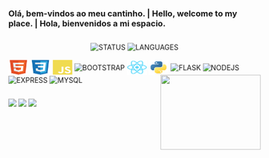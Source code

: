### Olá, bem-vindos ao meu cantinho. | Hello, welcome to my place. | Hola, bienvenidos a mi espacio.
##
<!--Github Stats-->
<div align="center">
<img alt="STATUS" height="175em" width="400em" src="https://github-readme-stats.vercel.app/api?username=luciana-rodrigues&show_icons=true&theme=dracula&include_all_commits=true&count_private=true">
<img alt="LANGUAGES" height="175em" width="400em" src="https://github-readme-stats.vercel.app/api/top-langs/?username=luciana-rodrigues&layout=compact&langs_count=20&theme=dracula">
</div>


<!--Tech Icon Badges-->
<!--<img align="center" alt="" height="30" width="40" src="">-->
<div style="display: inline_block"><br>
  <img align="center" alt="HTML" height="30" width="40" src="https://raw.githubusercontent.com/devicons/devicon/master/icons/html5/html5-original.svg">
  <img align="center" alt="CSS" height="30" width="40" src="https://raw.githubusercontent.com/devicons/devicon/master/icons/css3/css3-original.svg">
  <!--<img align="center" alt="SASS" height="30" width="40" src="https://cdn.jsdelivr.net/gh/devicons/devicon/icons/sass/sass-original.svg">-->
  <img align="center" alt="JAVACRIPT" height="30" width="40" src="https://raw.githubusercontent.com/devicons/devicon/master/icons/javascript/javascript-plain.svg">
  <img align="center" alt="BOOTSTRAP" height="30" width="40" src="https://cdn.jsdelivr.net/gh/devicons/devicon/icons/bootstrap/bootstrap-original.svg">
  <img align="center" alt="REACT" height="30" width="40" src="https://raw.githubusercontent.com/devicons/devicon/master/icons/react/react-original.svg">
  
  
  <img align="center" alt="PYTHON" height="30" width="40" src="https://raw.githubusercontent.com/devicons/devicon/master/icons/python/python-original.svg">
  <img align="center" alt="FLASK" height="30" width="40" src="https://cdn.jsdelivr.net/gh/devicons/devicon/icons/flask/flask-original.svg">
  <!--<img align="center" alt="DJANGO" height="30" width="40" src="https://cdn.jsdelivr.net/gh/devicons/devicon/icons/django/django-original.svg">-->
  
  
  <img align="center" alt="NODEJS" height="30" width="40" src="https://cdn.jsdelivr.net/gh/devicons/devicon/icons/nodejs/nodejs-original.svg">
  <img align="center" alt="EXPRESS" height="30" width="40" src="https://cdn.jsdelivr.net/gh/devicons/devicon/icons/express/express-original.svg">
  <!--<img align="center" alt="TYPESCRIPT" height="30" width="40" src="https://raw.githubusercontent.com/devicons/devicon/master/icons/typescript/typescript-plain.svg">-->
  
  
  <!--<img align="center" alt="DART" height="30" width="40" src="https://cdn.jsdelivr.net/gh/devicons/devicon/icons/dart/dart-original.svg">-->
  <!--<img align="center" alt="FLUTTER" height="30" width="40" src="https://cdn.jsdelivr.net/gh/devicons/devicon/icons/flutter/flutter-original.svg">-->
  
  
  <!--<img align="center" alt="C-SHARP" height="30" width="40" src="https://cdn.jsdelivr.net/gh/devicons/devicon/icons/csharp/csharp-original.svg">-->
  <!--<img align="center" alt="DOT-NET" height="30" width="40" src="https://cdn.jsdelivr.net/gh/devicons/devicon/icons/dot-net/dot-net-original.svg">-->
  <!--<img align="center" alt="DOT-NET-CORE" height="30" width="40" src="https://cdn.jsdelivr.net/gh/devicons/devicon/icons/dotnetcore/dotnetcore-original.svg">-->
  
  
  <!--<img align="center" alt="JAVA" height="30" width="40" src="https://cdn.jsdelivr.net/gh/devicons/devicon/icons/java/java-original.svg">-->
  <!--<img align="center" alt="SPRING" height="30" width="40" src="https://cdn.jsdelivr.net/gh/devicons/devicon/icons/spring/spring-original.svg">-->
  
  
  <!--<img align="center" alt="DOCKER" height="30" width="40" src="https://cdn.jsdelivr.net/gh/devicons/devicon/icons/docker/docker-original.svg">-->
  <!--<img align="center" alt="KUBERNETES" height="30" width="40" src="https://cdn.jsdelivr.net/gh/devicons/devicon/icons/kubernetes/kubernetes-plain.svg">-->
  
  
  <img align="center" alt="MYSQL" height="30" width="40" src="https://cdn.jsdelivr.net/gh/devicons/devicon/icons/mysql/mysql-original.svg">
  <!--<img align="center" alt="MONGODB" height="30" width="40" src="https://cdn.jsdelivr.net/gh/devicons/devicon/icons/mongodb/mongodb-original.svg">-->
  <!--<img align="center" alt="FIREBASE" height="30" width="40" src="https://cdn.jsdelivr.net/gh/devicons/devicon/icons/firebase/firebase-plain.svg">-->
  
  
  <!--Imagem de Apresentação-->
  <img align="right" width="200em" height="150em" src="https://res.cloudinary.com/lucy-rodrigues/image/upload/v1638231403/personal/girl_on_laptop_mom13p.gif"> 
</div>

##

<!--Social-->
<div>
  <a alt="LINKEDIN" href="https://www.linkedin.com/in/luciana-rodrigues-fontana" target="_blank"><img src="https://img.shields.io/badge/-LinkedIn-%230077B5?style=for-the-badge&logo=linkedin&logoColor=white" target="_blank"></a>
  <a alt="GMAIL" href = "mailto:lucy.rodriguez.fontana@gmail.com"><img src="https://img.shields.io/badge/Gmail-D14836?style=for-the-badge&logo=gmail&logoColor=white" target="_blank"></a>
  <a alt="DISCORD" href="https://discord.gg/wAV9D5JfP9" target="_blank"><img src="https://img.shields.io/badge/Discord-7289DA?style=for-the-badge&logo=discord&logoColor=white" target="_blank"></a>
  <!--<a alt="PLAYSTORE" href="" target="_blank"><img src="https://img.shields.io/badge/Google_Play-414141?style=for-the-badge&logo=google-play&logoColor=white" target="_blank"></a>-->
  <!--<a alt="APPLE STORE" href="" target="_blank"><img src="https://img.shields.io/badge/App_Store-0D96F6?style=for-the-badge&logo=app-store&logoColor=white" target="_blank"></a>-->
</div>
